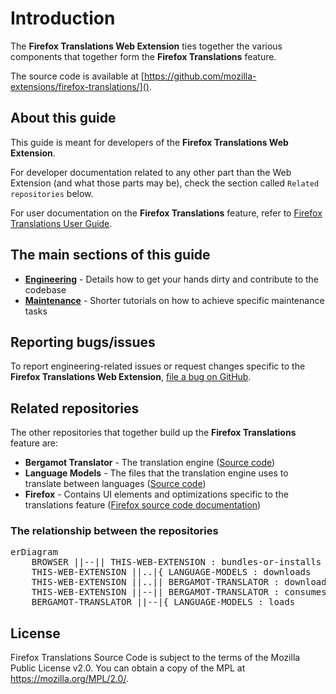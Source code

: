 # Introduction

The **Firefox Translations Web Extension** ties together the various components that together form the **Firefox Translations** feature.

The source code is available at [https://github.com/mozilla-extensions/firefox-translations/]().

## About this guide

This guide is meant for developers of the **Firefox Translations Web Extension**.

For developer documentation related to any other part than the Web Extension (and what those parts may be), check the section called `Related repositories` below.

For user documentation on the **Firefox Translations** feature, refer to [Firefox Translations User Guide](../user/index.html).

## The main sections of this guide

- **[Engineering](./engineering/overview.md)** - Details how to get your hands dirty and contribute to the codebase
- **[Maintenance](./maintenance/overview.md)** - Shorter tutorials on how to achieve specific maintenance tasks

## Reporting bugs/issues

To report engineering-related issues or request changes specific to the **Firefox Translations Web Extension**, [file a bug on GitHub](https://github.com/mozilla-extensions/firefox-translations/issues/).

## Related repositories

The other repositories that together build up the **Firefox Translations** feature are:

- **Bergamot Translator** - The translation engine ([Source code](https://github.com/mozilla/bergamot-translator))
- **Language Models** - The files that the translation engine uses to translate between languages ([Source code](https://github.com/mozilla-applied-ml/bergamot-models))
- **Firefox** - Contains UI elements and optimizations specific to the translations feature ([Firefox source code documentation](https://firefox-source-docs.mozilla.org/))

### The relationship between the repositories

<pre class="mermaid">erDiagram
    BROWSER ||--|| THIS-WEB-EXTENSION : bundles-or-installs
    THIS-WEB-EXTENSION ||..|{ LANGUAGE-MODELS : downloads
    THIS-WEB-EXTENSION ||..|| BERGAMOT-TRANSLATOR : downloads
    THIS-WEB-EXTENSION ||--|| BERGAMOT-TRANSLATOR : consumes
    BERGAMOT-TRANSLATOR ||--|{ LANGUAGE-MODELS : loads
</pre>

## License

Firefox Translations Source Code is subject to the terms of the Mozilla Public License v2.0.
You can obtain a copy of the MPL at <https://mozilla.org/MPL/2.0/>.
